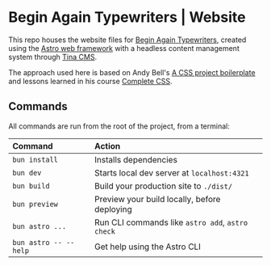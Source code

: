 # Begin Again Typewriters | Website

This repo houses the website files for [Begin Again Typewriters](https://beginagaintypewriters.com), created using the [Astro web framework](https://astro.build) with a headless content management system through [Tina CMS](https://tina.io). 

The approach used here is based on Andy Bell's [A CSS project boilerplate](https://piccalil.li/blog/a-css-project-boilerplate/) and lessons learned in his course [Complete CSS](https://piccalil.li/complete-css/).

## Commands

All commands are run from the root of the project, from a terminal:

| Command                   | Action                                           |
| :------------------------ | :----------------------------------------------- |
| `bun install`             | Installs dependencies                            |
| `bun dev`             | Starts local dev server at `localhost:4321`      |
| `bun build`           | Build your production site to `./dist/`          |
| `bun preview`         | Preview your build locally, before deploying     |
| `bun astro ...`       | Run CLI commands like `astro add`, `astro check` |
| `bun astro -- --help` | Get help using the Astro CLI                     |
